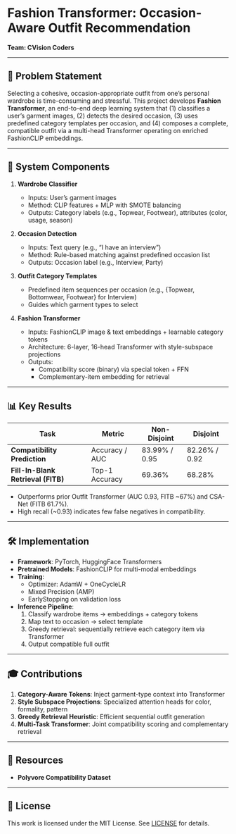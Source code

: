 # Fashion Transformer: Occasion-Aware Outfit Recommendation

**Team: CVision Coders**

---

## 🎯 Problem Statement  
Selecting a cohesive, occasion-appropriate outfit from one’s personal wardrobe is time-consuming and stressful. This project develops **Fashion Transformer**, an end-to-end deep learning system that (1) classifies a user’s garment images, (2) detects the desired occasion, (3) uses predefined category templates per occasion, and (4) composes a complete, compatible outfit via a multi-head Transformer operating on enriched FashionCLIP embeddings.

---

## 📂 System Components  
1. **Wardrobe Classifier**  
   - Inputs: User’s garment images  
   - Method: CLIP features + MLP with SMOTE balancing  
   - Outputs: Category labels (e.g., Topwear, Footwear), attributes (color, usage, season)

2. **Occasion Detection**  
   - Inputs: Text query (e.g., “I have an interview”)  
   - Method: Rule-based matching against predefined occasion list  
   - Outputs: Occasion label (e.g., Interview, Party)

3. **Outfit Category Templates**  
   - Predefined item sequences per occasion (e.g., {Topwear, Bottomwear, Footwear} for Interview)  
   - Guides which garment types to select  

4. **Fashion Transformer**  
   - Inputs: FashionCLIP image & text embeddings + learnable category tokens  
   - Architecture: 6-layer, 16-head Transformer with style-subspace projections  
   - Outputs:  
     - Compatibility score (binary) via special token + FFN  
     - Complementary-item embedding for retrieval  

---

## 📊 Key Results  

| Task                              | Metric           | Non-Disjoint | Disjoint   |
|-----------------------------------|------------------|--------------|------------|
| **Compatibility Prediction**      | Accuracy / AUC   | 83.99% / 0.95| 82.26% / 0.92 |
| **Fill-In-Blank Retrieval (FITB)**| Top-1 Accuracy   | 69.36%       | 68.28%     |

- Outperforms prior Outfit Transformer (AUC 0.93, FITB ~67%) and CSA-Net (FITB 61.7%).  
- High recall (~0.93) indicates few false negatives in compatibility.

---

## 🛠️ Implementation  

- **Framework**: PyTorch, HuggingFace Transformers  
- **Pretrained Models**: FashionCLIP for multi-modal embeddings  
- **Training**:  
  - Optimizer: AdamW + OneCycleLR  
  - Mixed Precision (AMP)  
  - EarlyStopping on validation loss  
- **Inference Pipeline**:  
  1. Classify wardrobe items → embeddings + category tokens  
  2. Map text to occasion → select template  
  3. Greedy retrieval: sequentially retrieve each category item via Transformer  
  4. Output compatible full outfit  

---

## 🎓 Contributions  

1. **Category-Aware Tokens**: Inject garment-type context into Transformer  
2. **Style Subspace Projections**: Specialized attention heads for color, formality, pattern  
3. **Greedy Retrieval Heuristic**: Efficient sequential outfit generation  
4. **Multi-Task Transformer**: Joint compatibility scoring and complementary retrieval  

---

## 🔗 Resources  


- **Polyvore Compatibility Dataset**  
 

---

## 📜 License  
This work is licensed under the MIT License. See [LICENSE](LICENSE) for details.  
